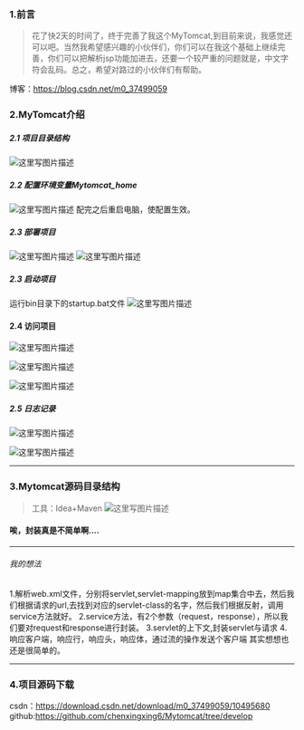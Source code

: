 ### 1.前言
> 花了快2天的时间了，终于完善了我这个MyTomcat,到目前来说，我感觉还可以吧。当然我希望感兴趣的小伙伴们，你们可以在我这个基础上继续完善，你们可以把解析jsp功能加进去，还要一个较严重的问题就是，中文字符会乱码。总之，希望对路过的小伙伴们有帮助。

博客：https://blog.csdn.net/m0_37499059
### 2.MyTomcat介绍
##### 2.1 项目目录结构
![这里写图片描述](https://img-blog.csdn.net/20180624003512668?watermark/2/text/aHR0cHM6Ly9ibG9nLmNzZG4ubmV0L20wXzM3NDk5MDU5/font/5a6L5L2T/fontsize/400/fill/I0JBQkFCMA==/dissolve/70)

##### 2.2 配置环境变量Mytomcat_home
![这里写图片描述](https://img-blog.csdn.net/20180624003638988?watermark/2/text/aHR0cHM6Ly9ibG9nLmNzZG4ubmV0L20wXzM3NDk5MDU5/font/5a6L5L2T/fontsize/400/fill/I0JBQkFCMA==/dissolve/70)
配完之后重启电脑，使配置生效。

##### 2.3 部署项目
![这里写图片描述](https://img-blog.csdn.net/20180624003825629?watermark/2/text/aHR0cHM6Ly9ibG9nLmNzZG4ubmV0L20wXzM3NDk5MDU5/font/5a6L5L2T/fontsize/400/fill/I0JBQkFCMA==/dissolve/70)
![这里写图片描述](https://img-blog.csdn.net/20180624003947604?watermark/2/text/aHR0cHM6Ly9ibG9nLmNzZG4ubmV0L20wXzM3NDk5MDU5/font/5a6L5L2T/fontsize/400/fill/I0JBQkFCMA==/dissolve/70)

##### 2.3 启动项目
运行bin目录下的startup.bat文件
![这里写图片描述](https://img-blog.csdn.net/2018062400425276?watermark/2/text/aHR0cHM6Ly9ibG9nLmNzZG4ubmV0L20wXzM3NDk5MDU5/font/5a6L5L2T/fontsize/400/fill/I0JBQkFCMA==/dissolve/70)

#### 2.4 访问项目
![这里写图片描述](https://img-blog.csdn.net/20180624004423559?watermark/2/text/aHR0cHM6Ly9ibG9nLmNzZG4ubmV0L20wXzM3NDk5MDU5/font/5a6L5L2T/fontsize/400/fill/I0JBQkFCMA==/dissolve/70)

![这里写图片描述](https://img-blog.csdn.net/20180624004430502?watermark/2/text/aHR0cHM6Ly9ibG9nLmNzZG4ubmV0L20wXzM3NDk5MDU5/font/5a6L5L2T/fontsize/400/fill/I0JBQkFCMA==/dissolve/70)

![这里写图片描述](https://img-blog.csdn.net/20180624004437312?watermark/2/text/aHR0cHM6Ly9ibG9nLmNzZG4ubmV0L20wXzM3NDk5MDU5/font/5a6L5L2T/fontsize/400/fill/I0JBQkFCMA==/dissolve/70)

##### 2.5 日志记录
![这里写图片描述](https://img-blog.csdn.net/20180624004634629?watermark/2/text/aHR0cHM6Ly9ibG9nLmNzZG4ubmV0L20wXzM3NDk5MDU5/font/5a6L5L2T/fontsize/400/fill/I0JBQkFCMA==/dissolve/70)

![这里写图片描述](https://img-blog.csdn.net/20180624004642731?watermark/2/text/aHR0cHM6Ly9ibG9nLmNzZG4ubmV0L20wXzM3NDk5MDU5/font/5a6L5L2T/fontsize/400/fill/I0JBQkFCMA==/dissolve/70)

---
### 3.Mytomcat源码目录结构
> 工具：Idea+Maven
> ![这里写图片描述](https://img-blog.csdn.net/20180624004819662?watermark/2/text/aHR0cHM6Ly9ibG9nLmNzZG4ubmV0L20wXzM3NDk5MDU5/font/5a6L5L2T/fontsize/400/fill/I0JBQkFCMA==/dissolve/70)  

#### 唉，封装真是不简单啊....

---
###### 我的想法
1.解析web.xml文件，分别将servlet,servlet-mapping放到map集合中去，然后我们根据请求的url,去找到对应的servlet-class的名字，然后我们根据反射，调用service方法就好。
2.service方法，有2个参数（request，response），所以我们要对request和response进行封装。
3.servlet的上下文,封装servlet与请求
4.响应客户端，响应行，响应头，响应体，通过流的操作发送个客户端
其实想想也还是很简单的。

----

### 4.项目源码下载
csdn：https://download.csdn.net/download/m0_37499059/10495680
github:https://github.com/chenxingxing6/Mytomcat/tree/develop